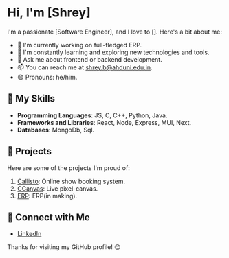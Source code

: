 # Hi, I'm [Shrey]


I'm a passionate [Software Engineer], and I love to []. Here's a bit about me:

- 🔭 I'm currently working on full-fledged ERP.
- 🌱 I'm constantly learning and exploring new technologies and tools.
- 💬 Ask me about frontend or backend development.
- 📫 You can reach me at shrey.b@ahduni.edu.in.
- 😄 Pronouns: he/him.

## 🚀 My Skills

- **Programming Languages**: JS, C, C++, Python, Java.
- **Frameworks and Libraries**: React, Node, Express, MUI, Next.
- **Databases**: MongoDb, Sql.

## 🌟 Projects

Here are some of the projects I'm proud of:

1. [Callisto](https://github.com/malay44/Callisto): Online show booking system.
2. [CCanvas](https://github.com/Shreypatel13ll/CCanvas): Live pixel-canvas.
3. [ERP](https://github.com/Shreypatel13ll/ERP): ERP(in making).

## 🔗 Connect with Me

- [LinkedIn](https://www.linkedin.com/in/shrey-patel-009168235/)

Thanks for visiting my GitHub profile! 😊
